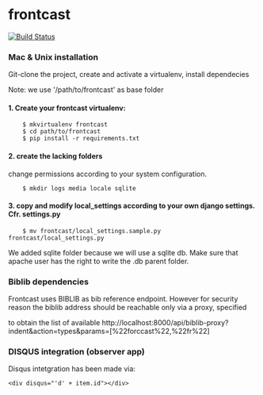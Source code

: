 frontcast
=========

[![Build Status](https://travis-ci.org/medialab/frontcast.svg)](https://travis-ci.org/medialab/frontcast.svg)

### Mac & Unix installation

Git-clone the project, create and activate a virtualenv, install dependecies



Note: we use '/path/to/frontcast' as base folder

#### 1. Create your frontcast virtualenv:

		$ mkvirtualenv frontcast
		$ cd path/to/frontcast
		$ pip install -r requirements.txt

#### 2. create the lacking folders
change permissions according to your system configuration.
	
		$ mkdir logs media locale sqlite
	
#### 3. copy and modify local_settings according to your own django settings. Cfr. settings.py
  
  		$ mv frontcast/local_settings.sample.py frontcast/local_settings.py 

We added sqlite folder because we will use a sqlite db. Make sure that apache user has the right to write the .db parent folder.

### Biblib dependencies
Frontcast uses BIBLIB as bib reference endpoint.
However for security reason the biblib address should be reachable only via a proxy, specified 

to obtain the list of available 
http://localhost:8000/api/biblib-proxy?indent&action=types&params=[%22forccast%22,%22fr%22]


### DISQUS integration (observer app)
Disqus intetgration has been made via:

 	<div disqus="'d' + item.id"></div>

